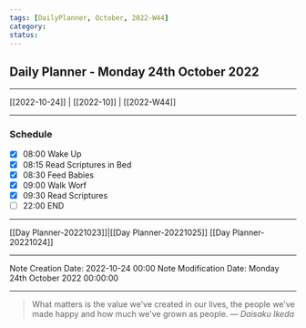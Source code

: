 ```yaml
---
tags: [DailyPlanner, October, 2022-W44]
category:
status:
---
```


## Daily Planner - Monday 24th October 2022

---
[[2022-10-24]] | [[2022-10]] | [[2022-W44]]

---
### Schedule
- [x] 08:00 Wake Up
- [x] 08:15 Read Scriptures in Bed
- [x] 08:30 Feed Babies
- [x] 09:00 Walk Worf
- [x] 09:30 Read Scriptures
- [ ] 22:00 END

---
[[Day Planner-20221023]]|[[Day Planner-20221025]]
[[Day Planner-20221024]]

---

Note Creation Date: 2022-10-24 00:00
Note Modification Date: Monday 24th October 2022 00:00:00 

--- 
> What matters is the value we've created in our lives, the people we've made happy and how much we've grown as people.
> — <cite>Daisaku Ikeda</cite>